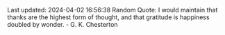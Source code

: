 Last updated: 2024-04-02 16:56:38
Random Quote: I would maintain that thanks are the highest form of thought, and that gratitude is happiness doubled by wonder. - G. K. Chesterton